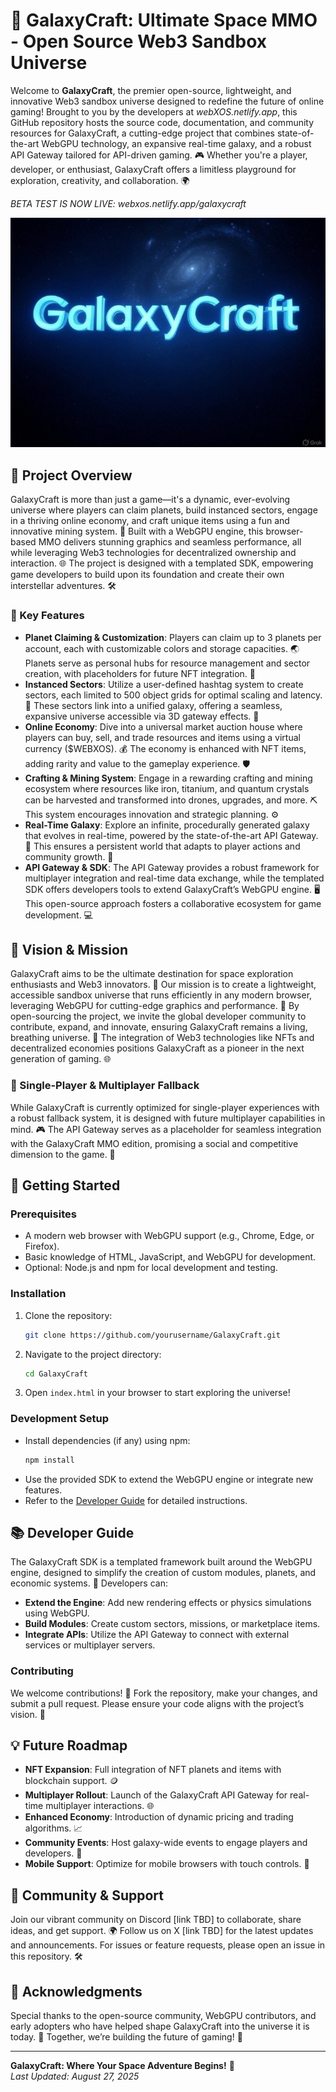 # 🌌 GalaxyCraft: Ultimate Space MMO - Open Source Web3 Sandbox Universe

Welcome to **GalaxyCraft**, the premier open-source, lightweight, and innovative Web3 sandbox universe designed to redefine the future of online gaming! Brought to you by the developers at *webXOS.netlify.app*, this GitHub repository hosts the source code, documentation, and community resources for GalaxyCraft, a cutting-edge project that combines state-of-the-art WebGPU technology, an expansive real-time galaxy, and a robust API Gateway tailored for API-driven gaming. 🎮 Whether you're a player, developer, or enthusiast, GalaxyCraft offers a limitless playground for exploration, creativity, and collaboration. 🌍

*BETA TEST IS NOW LIVE: webxos.netlify.app/galaxycraft*



![Alt text](./galaxycraft.jpeg)



## 🌠 Project Overview

GalaxyCraft is more than just a game—it's a dynamic, ever-evolving universe where players can claim planets, build instanced sectors, engage in a thriving online economy, and craft unique items using a fun and innovative mining system. 💎 Built with a WebGPU engine, this browser-based MMO delivers stunning graphics and seamless performance, all while leveraging Web3 technologies for decentralized ownership and interaction. 🌐 The project is designed with a templated SDK, empowering game developers to build upon its foundation and create their own interstellar adventures. 🛠️

### 🚀  Key Features

- **Planet Claiming & Customization**: Players can claim up to 3 planets per account, each with customizable colors and storage capacities. 🌏 Planets serve as personal hubs for resource management and sector creation, with placeholders for future NFT integration. 🎨
- **Instanced Sectors**: Utilize a user-defined hashtag system to create sectors, each limited to 500 object grids for optimal scaling and latency. 🔗 These sectors link into a unified galaxy, offering a seamless, expansive universe accessible via 3D gateway effects. 🌉
- **Online Economy**: Dive into a universal market auction house where players can buy, sell, and trade resources and items using a virtual currency ($WEBXOS). 💰 The economy is enhanced with NFT items, adding rarity and value to the gameplay experience. 🛡️
- **Crafting & Mining System**: Engage in a rewarding crafting and mining ecosystem where resources like iron, titanium, and quantum crystals can be harvested and transformed into drones, upgrades, and more. ⛏️ This system encourages innovation and strategic planning. ⚙️
- **Real-Time Galaxy**: Explore an infinite, procedurally generated galaxy that evolves in real-time, powered by the state-of-the-art API Gateway. 🌠 This ensures a persistent world that adapts to player actions and community growth. 🌟
- **API Gateway & SDK**: The API Gateway provides a robust framework for multiplayer integration and real-time data exchange, while the templated SDK offers developers tools to extend GalaxyCraft’s WebGPU engine. 🖥️ This open-source approach fosters a collaborative ecosystem for game development. 💻

## 🚀  Vision & Mission

GalaxyCraft aims to be the ultimate destination for space exploration enthusiasts and Web3 innovators. 🌌 Our mission is to create a lightweight, accessible sandbox universe that runs efficiently in any modern browser, leveraging WebGPU for cutting-edge graphics and performance. 🎥 By open-sourcing the project, we invite the global developer community to contribute, expand, and innovate, ensuring GalaxyCraft remains a living, breathing universe. 🤝 The integration of Web3 technologies like NFTs and decentralized economies positions GalaxyCraft as a pioneer in the next generation of gaming. 🌐

### 🚀  Single-Player & Multiplayer Fallback

While GalaxyCraft is currently optimized for single-player experiences with a robust fallback system, it is designed with future multiplayer capabilities in mind. 🎮 The API Gateway serves as a placeholder for seamless integration with the GalaxyCraft MMO edition, promising a social and competitive dimension to the game. 👥

## 🚀 Getting Started

### Prerequisites
- A modern web browser with WebGPU support (e.g., Chrome, Edge, or Firefox).
- Basic knowledge of HTML, JavaScript, and WebGPU for development.
- Optional: Node.js and npm for local development and testing.

### Installation
1. Clone the repository:
   ```bash
   git clone https://github.com/yourusername/GalaxyCraft.git
   ```
2. Navigate to the project directory:
   ```bash
   cd GalaxyCraft
   ```
3. Open `index.html` in your browser to start exploring the universe!

### Development Setup
- Install dependencies (if any) using npm:
  ```bash
  npm install
  ```
- Use the provided SDK to extend the WebGPU engine or integrate new features.
- Refer to the [Developer Guide](#developer-guide) for detailed instructions.

## 📚 Developer Guide

The GalaxyCraft SDK is a templated framework built around the WebGPU engine, designed to simplify the creation of custom modules, planets, and economic systems. 🌠 Developers can:

- **Extend the Engine**: Add new rendering effects or physics simulations using WebGPU.
- **Build Modules**: Create custom sectors, missions, or marketplace items.
- **Integrate APIs**: Utilize the API Gateway to connect with external services or multiplayer servers.

### Contributing
We welcome contributions! 🎉 Fork the repository, make your changes, and submit a pull request. Please ensure your code aligns with the project’s vision. 🌟

## 💡 Future Roadmap

- **NFT Expansion**: Full integration of NFT planets and items with blockchain support. 🪙
- **Multiplayer Rollout**: Launch of the GalaxyCraft API Gateway for real-time multiplayer interactions. 🌐
- **Enhanced Economy**: Introduction of dynamic pricing and trading algorithms. 📈
- **Community Events**: Host galaxy-wide events to engage players and developers. 🎊
- **Mobile Support**: Optimize for mobile browsers with touch controls. 📱

## 🌟 Community & Support

Join our vibrant community on Discord [link TBD] to collaborate, share ideas, and get support. 🌍 Follow us on X [link TBD] for the latest updates and announcements. For issues or feature requests, please open an issue in this repository. 🛠️

## 🙌 Acknowledgments

Special thanks to the open-source community, WebGPU contributors, and early adopters who have helped shape GalaxyCraft into the universe it is today. 🌌 Together, we’re building the future of gaming! 🚀

---

**GalaxyCraft: Where Your Space Adventure Begins!** 🚀   
*Last Updated: August 27, 2025*

